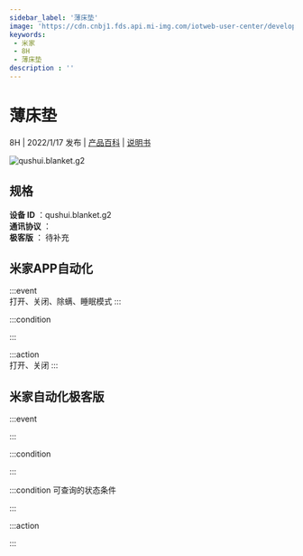 ```yaml
---
sidebar_label: '薄床垫'
image: 'https://cdn.cnbj1.fds.api.mi-img.com/iotweb-user-center/developer_16790479592021wvWBtD5.png?GalaxyAccessKeyId=AKVGLQWBOVIRQ3XLEW&Expires=9223372036854775807&Signature=vv8ti/r4k5TUmTTBsGz4OklMbA4='
keywords: 
 - 米家
 - 8H
 - 薄床垫
description : ''
---
```

# 薄床垫

8H | 2022/1/17 发布 | [产品百科](https://home.mi.com/webapp/content/baike/product/index.html?model=qushui.blanket.g2/) | [说明书](https://home.mi.com/views/introduction.html?model=qushui.blanket.g2&region=cn)

![qushui.blanket.g2](https://cdn.cnbj1.fds.api.mi-img.com/iotweb-user-center/developer_16790479592021wvWBtD5.png?GalaxyAccessKeyId=AKVGLQWBOVIRQ3XLEW&Expires=9223372036854775807&Signature=vv8ti/r4k5TUmTTBsGz4OklMbA4=)

## 规格  
> 
**设备 ID** ：qushui.blanket.g2  
**通讯协议** ：  
**极客版**  ： 待补充 


## 米家APP自动化  

:::event  
打开、关闭、除螨、睡眠模式
:::

:::condition  

:::

:::action   
打开、关闭
:::

## 米家自动化极客版  

:::event  

:::

:::condition  

:::

:::condition 可查询的状态条件  

:::

:::action  

:::

        
